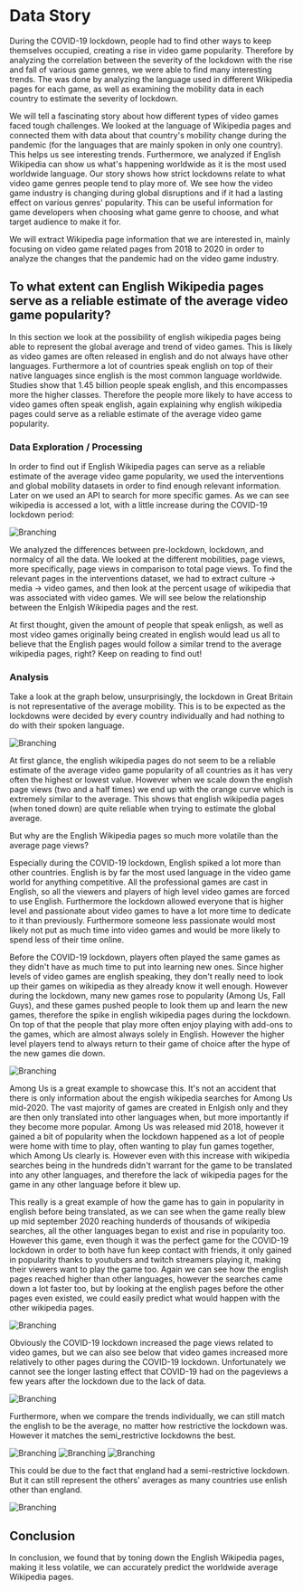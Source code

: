 # Data Story

During the COVID-19 lockdown, people had to find other ways to keep themselves occupied, creating a rise in video game popularity. Therefore by analyzing the correlation between the severity of the lockdown with the rise and fall of various game genres, we were able to find many interesting trends. The was done by analyzing the language used in different Wikipedia pages for each game, as well as examining the mobility data in each country to estimate the severity of lockdown.

We will tell a fascinating story about how different types of video games faced tough challenges. We looked at the language of Wikipedia pages and connected them with data about that country's mobility change during the pandemic (for the languages that are mainly spoken in only one country). This helps us see interesting trends. Furthermore, we analyzed if English Wikipedia can show us what's happening worldwide as it is the most used worldwide language. Our story shows how strict lockdowns relate to what video game genres people tend to play more of. We see how the video game industry is changing during global disruptions and if it had a lasting effect on various genres' popularity. This can be useful information for game developers when choosing what game genre to choose, and what target audience to make it for.

We will extract Wikipedia page information that we are interested in, mainly focusing on video game related pages from 2018 to 2020 in order to analyze the changes that the pandemic had on the video game industry.


## To what extent can English Wikipedia pages serve as a reliable estimate of the average video game popularity?


In this section we look at the possibility of english wikipedia pages being able to represent the global average and trend of video games. This is likely as video games are often released in english and do not always have other languages. Furthermore a lot of countries speak english on top of their native languages since english is the most common language worldwide. Studies show that 1.45 billion people speak english, and this encompasses more the higher classes. Therefore the people more likely to have access to video games often speak english, again explaining why english wikipedia pages could serve as a reliable estimate of the average video game popularity.

### Data Exploration / Processing

In order to find out if English Wikipedia pages can serve as a reliable estimate of the average video game popularity, we used the interventions and global mobility datasets in order to find enough relevant information. Later on we used an API to search for more specific games. As we can see wikipedia is accessed a lot, with a little increase during the COVID-19 lockdown period:

![Branching](Website_Images/Total_views.png)

We analyzed the differences between pre-lockdown, lockdown, and normalcy of all the data. We looked at the different mobilities, page views, more specifically, page views in comparison to total page views. To find the relevant pages in the interventions dataset, we had to extract culture -> media -> video games, and then look at the percent usage of wikipedia that was associated with video games. We will see below the relationship between the Enlgish Wikipedia pages and the rest.

At first thought, given the amount of people that speak enligsh, as well as most video games originally being created in english would lead us all to believe that the English pages would follow a similar trend to the average wikipedia pages, right? Keep on reading to find out!

### Analysis

Take a look at the graph below, unsurprisingly, the lockdown in Great Britain is not representative of the average mobility. This is to be expected as the lockdowns were decided by every country individually and had nothing to do with their spoken language.

![Branching](Website_Images/En_vs_All_mobility.png)

At first glance, the english wikipedia pages do not seem to be a reliable estimate of the average video game popularity of all countries as it has very often the highest or lowest value. However when we scale down the english page views (two and a half times) we end up with the orange curve which is extremely similar to the average. This shows that english wikipedia pages (when toned down) are quite reliable when trying to estimate the global average.

But why are the English Wikipedia pages so much more volatile than the average page views?

Especially during the COVID-19 lockdown, English spiked a lot more than other countries. English is by far the most used language in the video game world for anything competitive. All the professional games are cast in English, so all the viewers and players of high level video games are forced to use English. Furthermore the lockdown allowed everyone that is higher level and passionate about video games to have a lot more time to dedicate to it than previously. Furthermore someone less passionate would most likely not put as much time into video games and would be more likely to spend less of their time online.

Before the COVID-19 lockdown, players often played the same games as they didn't have as much time to put into learning new ones. Since higher levels of video games are english speaking, they don't really need to look up their games on wikipedia as they already know it well enough. However during the lockdown, many new games rose to popularity (Among Us, Fall Guys), and these games pushed people to look them up and learn the new games, therefore the spike in english wikipedia pages during the lockdown. On top of that the people that play more often enjoy playing with add-ons to the games, which are almost always solely in English. However the higher level players tend to always return to their game of choice after the hype of the new games die down.

![Branching](Website_Images/Among_Us.png)

Among Us is a great example to showcase this. It's not an accident that there is only information about the engish wikipedia searches for Among Us mid-2020. The vast majority of games are created in Enlgish only and they are then only translated into other languages when, but more importantly if they become more popular. Among Us was released mid 2018, however it gained a bit of popularity when the lockdown happened as a lot of people were home with time to play, often wanting to play fun games together, which Among Us clearly is. However even with this increase with wikipedia searches being in the hundreds didn't warrant for the game to be translated into any other languages, and therefore the lack of wikipedia pages for the game in any other language before it blew up.

This really is a great example of how the game has to gain in popularity in english before being translated, as we can see when the game really blew up mid september 2020 reaching hunderds of thousands of wikipedia searches, all the other languages began to exist and rise in popularity too. However this game, even though it was the perfect game for the COVID-19 lockdown in order to both have fun keep contact with friends, it only gained in popularity thanks to youtubers and twitch streamers playing it, making their viewers want to play the game too. Again we can see how the english pages reached higher than other languages, however the searches came down a lot faster too, but by looking at the english pages before the other pages even existed, we could easily predict what would happen with the other wikipedia pages.

![Branching](Website_Images/percent_pageviews_normalized.png)

Obviously the COVID-19 lockdown increased the page views related to video games, but we can also see below that video games increased more relatively to other pages during the COVID-19 lockdown. Unfortunately we cannot see the longer lasting effect that COVID-19 had on the pageviews a few years after the lockdown due to the lack of data.

![Branching](Website_Images/Percent_pageviews.png)

Furthermore, when we compare the trends individually, we can still match the english to be the average, no matter how restrictive the lockdown was. However it matches the semi_restrictive lockdowns the best.

![Branching](Website_Images/Restrictive_2.png)
![Branching](Website_Images/Semi_25.png)
![Branching](Website_Images/Unrestrictive_2.png)

This could be due to the fact that england had a semi-restrictive lockdown. But it can still represent the others' averages as many countries use enlish other than england.

![Branching](Website_Images/triple_mobility.png)

## Conclusion

In conclusion, we found that by toning down the English Wikipedia pages, making it less volatile, we can accurately predict the worldwide average Wikipedia pages. 